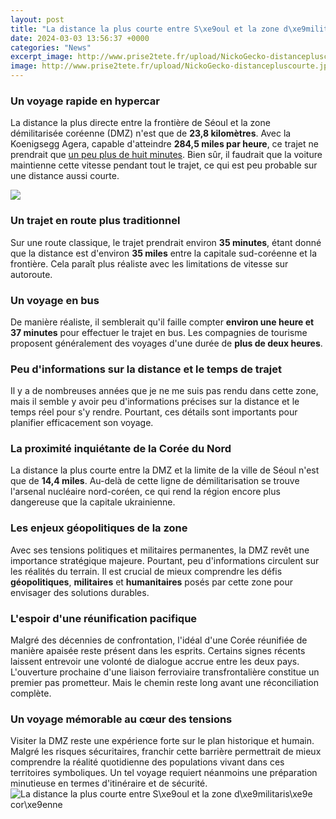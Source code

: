 ```yaml
---
layout: post
title: "La distance la plus courte entre S\xe9oul et la zone d\xe9militaris\xe9e cor\xe9enne"
date: 2024-03-03 13:56:37 +0000
categories: "News"
excerpt_image: http://www.prise2tete.fr/upload/NickoGecko-distancepluscourte.jpg
image: http://www.prise2tete.fr/upload/NickoGecko-distancepluscourte.jpg
---
```


### Un voyage rapide en hypercar
La distance la plus directe entre la frontière de Séoul et la zone démilitarisée coréenne (DMZ) n'est que de **23,8 kilomètres**. Avec la Koenigsegg Agera, capable d'atteindre **284,5 miles par heure**, ce trajet ne prendrait que [un peu plus de huit minutes](https://travelokla.github.io/2024-01-03-budget-et-conseils-pour-un-voyage-de-10-jours-au-japon/). Bien sûr, il faudrait que la voiture maintienne cette vitesse pendant tout le trajet, ce qui est peu probable sur une distance aussi courte. 

![](https://assets.lls.fr/pages/16870126/c8.4.01.png)
### Un trajet en route plus traditionnel 
Sur une route classique, le trajet prendrait environ **35 minutes**, étant donné que la distance est d'environ **35 miles** entre la capitale sud-coréenne et la frontière. Cela paraît plus réaliste avec les limitations de vitesse sur autoroute.
### Un voyage en bus 
De manière réaliste, il semblerait qu'il faille compter **environ une heure et 37 minutes** pour effectuer le trajet en bus. Les compagnies de tourisme proposent généralement des voyages d'une durée de **plus de deux heures**.
### Peu d'informations sur la distance et le temps de trajet 
Il y a de nombreuses années que je ne me suis pas rendu dans cette zone, mais il semble y avoir peu d'informations précises sur la distance et le temps réel pour s'y rendre. Pourtant, ces détails sont importants pour planifier efficacement son voyage.
### La proximité inquiétante de la Corée du Nord
La distance la plus courte entre la DMZ et la limite de la ville de Séoul n'est que de **14,4 miles**. Au-delà de cette ligne de démilitarisation se trouve l'arsenal nucléaire nord-coréen, ce qui rend la région encore plus dangereuse que la capitale ukrainienne.
### Les enjeux géopolitiques de la zone
Avec ses tensions politiques et militaires permanentes, la DMZ revêt une importance stratégique majeure. Pourtant, peu d'informations circulent sur les réalités du terrain. Il est crucial de mieux comprendre les défis **géopolitiques**, **militaires** et **humanitaires** posés par cette zone pour envisager des solutions durables.
### L'espoir d'une réunification pacifique
Malgré des décennies de confrontation, l'idéal d'une Corée réunifiée de manière apaisée reste présent dans les esprits. Certains signes récents laissent entrevoir une volonté de dialogue accrue entre les deux pays. L'ouverture prochaine d'une liaison ferroviaire transfrontalière constitue un premier pas prometteur. Mais le chemin reste long avant une réconciliation complète.
### Un voyage mémorable au cœur des tensions
Visiter la DMZ reste une expérience forte sur le plan historique et humain. Malgré les risques sécuritaires, franchir cette barrière permettrait de mieux comprendre la réalité quotidienne des populations vivant dans ces territoires symboliques. Un tel voyage requiert néanmoins une préparation minutieuse en termes d'itinéraire et de sécurité.
![La distance la plus courte entre S\xe9oul et la zone d\xe9militaris\xe9e cor\xe9enne](http://www.prise2tete.fr/upload/NickoGecko-distancepluscourte.jpg)